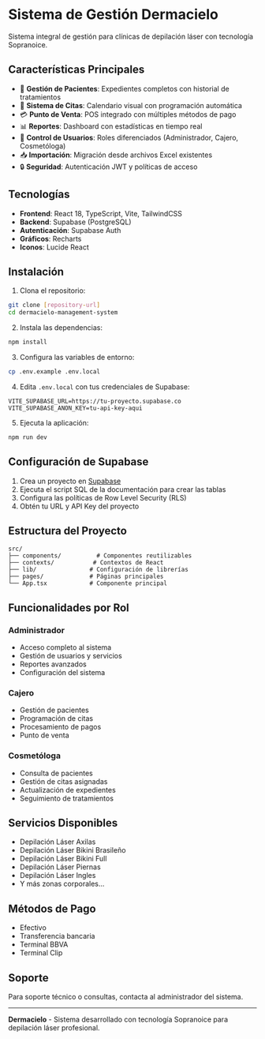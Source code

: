 # Sistema de Gestión Dermacielo

Sistema integral de gestión para clínicas de depilación láser con tecnología Sopranoice.

## Características Principales

- 🏥 **Gestión de Pacientes**: Expedientes completos con historial de tratamientos
- 📅 **Sistema de Citas**: Calendario visual con programación automática
- 💳 **Punto de Venta**: POS integrado con múltiples métodos de pago
- 📊 **Reportes**: Dashboard con estadísticas en tiempo real
- 👥 **Control de Usuarios**: Roles diferenciados (Administrador, Cajero, Cosmetóloga)
- 📥 **Importación**: Migración desde archivos Excel existentes
- 🔒 **Seguridad**: Autenticación JWT y políticas de acceso

## Tecnologías

- **Frontend**: React 18, TypeScript, Vite, TailwindCSS
- **Backend**: Supabase (PostgreSQL)
- **Autenticación**: Supabase Auth
- **Gráficos**: Recharts
- **Iconos**: Lucide React

## Instalación

1. Clona el repositorio:
```bash
git clone [repository-url]
cd dermacielo-management-system
```

2. Instala las dependencias:
```bash
npm install
```

3. Configura las variables de entorno:
```bash
cp .env.example .env.local
```

4. Edita `.env.local` con tus credenciales de Supabase:
```env
VITE_SUPABASE_URL=https://tu-proyecto.supabase.co
VITE_SUPABASE_ANON_KEY=tu-api-key-aqui
```

5. Ejecuta la aplicación:
```bash
npm run dev
```

## Configuración de Supabase

1. Crea un proyecto en [Supabase](https://supabase.com)
2. Ejecuta el script SQL de la documentación para crear las tablas
3. Configura las políticas de Row Level Security (RLS)
4. Obtén tu URL y API Key del proyecto

## Estructura del Proyecto

```
src/
├── components/          # Componentes reutilizables
├── contexts/           # Contextos de React
├── lib/               # Configuración de librerías
├── pages/             # Páginas principales
└── App.tsx            # Componente principal
```

## Funcionalidades por Rol

### Administrador
- Acceso completo al sistema
- Gestión de usuarios y servicios
- Reportes avanzados
- Configuración del sistema

### Cajero
- Gestión de pacientes
- Programación de citas
- Procesamiento de pagos
- Punto de venta

### Cosmetóloga
- Consulta de pacientes
- Gestión de citas asignadas
- Actualización de expedientes
- Seguimiento de tratamientos

## Servicios Disponibles

- Depilación Láser Axilas
- Depilación Láser Bikini Brasileño
- Depilación Láser Bikini Full
- Depilación Láser Piernas
- Depilación Láser Ingles
- Y más zonas corporales...

## Métodos de Pago

- Efectivo
- Transferencia bancaria
- Terminal BBVA
- Terminal Clip

## Soporte

Para soporte técnico o consultas, contacta al administrador del sistema.

---

**Dermacielo** - Sistema desarrollado con tecnología Sopranoice para depilación láser profesional.
